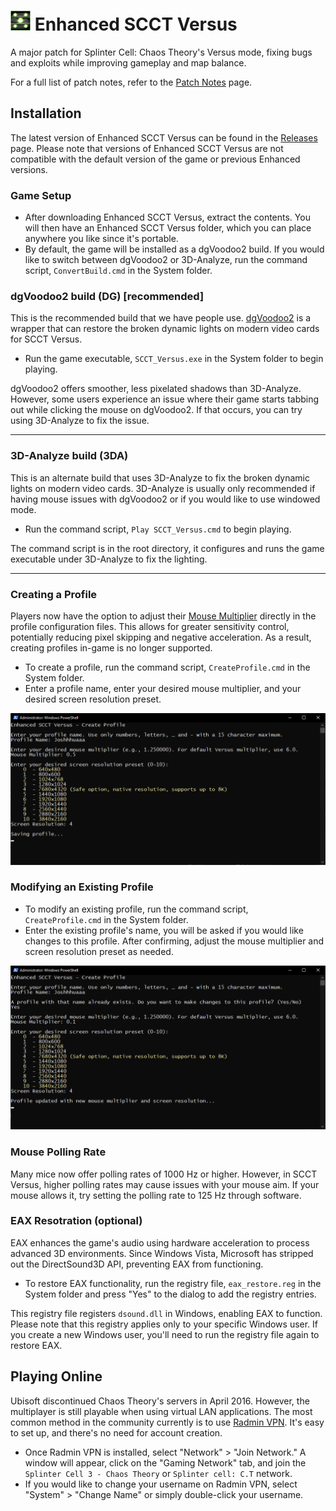 # <img src="Images/icon.png" width="32"> Enhanced SCCT Versus
A major patch for Splinter Cell: Chaos Theory's Versus mode, fixing bugs and exploits while improving gameplay and map balance.

For a full list of patch notes, refer to the [Patch Notes](PatchNotes.md) page.

## Installation
The latest version of Enhanced SCCT Versus can be found in the [Releases](https://github.com/Joshhhuaaa/EnhancedSCCTVersus/releases) page. Please note that versions of Enhanced SCCT Versus are not compatible with the default version of the game or previous Enhanced versions.

### Game Setup
- After downloading Enhanced SCCT Versus, extract the contents. You will then have an Enhanced SCCT Versus folder, which you can place anywhere you like since it's portable.
- By default, the game will be installed as a dgVoodoo2 build. If you would like to switch between dgVoodoo2 or 3D-Analyze, run the command script, `ConvertBuild.cmd` in the System folder.

### dgVoodoo2 build (DG) [recommended]
This is the recommended build that we have people use. [dgVoodoo2](https://github.com/dege-diosg/dgVoodoo2) is a wrapper that can restore the broken dynamic lights on modern video cards for SCCT Versus.

- Run the game executable, `SCCT_Versus.exe` in the System folder to begin playing. 

dgVoodoo2 offers smoother, less pixelated shadows than 3D-Analyze. However, some users experience an issue where their game starts tabbing out while clicking the mouse on dgVoodoo2. If that occurs, you can try using 3D-Analyze to fix the issue.

---

### 3D-Analyze build (3DA)
This is an alternate build that uses 3D-Analyze to fix the broken dynamic lights on modern video cards. 3D-Analyze is usually only recommended if having mouse issues with dgVoodoo2 or if you would like to use windowed mode.

- Run the command script, `Play SCCT_Versus.cmd` to begin playing.

The command script is in the root directory, it configures and runs the game executable under 3D-Analyze to fix the lighting.

---

### Creating a Profile
Players now have the option to adjust their [Mouse Multiplier](MouseMultiplier.md) directly in the profile configuration files. This allows for greater sensitivity control, potentially reducing pixel skipping and negative acceleration. As a result, creating profiles in-game is no longer supported.

- To create a profile, run the command script, `CreateProfile.cmd` in the System folder.
- Enter a profile name, enter your desired mouse multiplier, and your desired screen resolution preset.

<img src="Images/CreateProfile.png" width="768">

 ### Modifying an Existing Profile

 - To modify an existing profile, run the command script, `CreateProfile.cmd` in the System folder.
 - Enter the existing profile's name, you will be asked if you would like changes to this profile. After confirming, adjust the mouse multiplier and screen resolution preset as needed.

<img src="Images/ModifyProfile.png" width="768">

### Mouse Polling Rate
Many mice now offer polling rates of 1000 Hz or higher. However, in SCCT Versus, higher polling rates may cause issues with your mouse aim. If your mouse allows it, try setting the polling rate to 125 Hz through software.

### EAX Resotration (optional)
EAX enhances the game's audio using hardware acceleration to process advanced 3D environments. Since Windows Vista, Microsoft has stripped out the DirectSound3D API, preventing EAX from functioning.

- To restore EAX functionality, run the registry file, `eax_restore.reg` in the System folder and press "Yes" to the dialog to add the registry entries.

 This registry file registers `dsound.dll` in Windows, enabling EAX to function. Please note that this registry applies only to your specific Windows user. If you create a new Windows user, you'll need to run the registry file again to restore EAX.

 ## Playing Online
Ubisoft discontinued Chaos Theory's servers in April 2016. However, the multiplayer is still playable when using virtual LAN applications. The most common method in the community currently is to use [Radmin VPN](https://www.radmin-vpn.com/). It's easy to set up, and there's no need for account creation.

- Once Radmin VPN is installed, select "Network" > "Join Network." A window will appear, click on the "Gaming Network" tab, and join the `Splinter Cell 3 - Chaos Theory` or `Splinter cell: C.T` network.
- If you would like to change your username on Radmin VPN, select "System" > "Change Name" or simply double-click your username.
